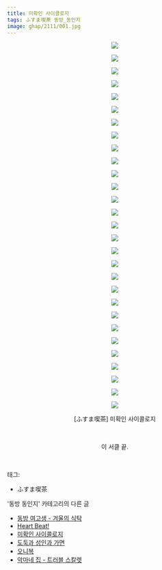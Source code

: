 ```yaml
---
title: 미확인 사이콜로지
tags: ふすま喫茶 동방_동인지
image: ghap/2111/001.jpg
---
```

<div class="article">
<p style="text-align: center; clear: none; float: none;"><img src="{{ site.nasurl }}/ghap/2111/001.jpg"/></p>
<p style="text-align: center; clear: none; float: none;"><img src="{{ site.nasurl }}/ghap/2111/002.jpg"/></p>
<p style="text-align: center; clear: none; float: none;"><img src="{{ site.nasurl }}/ghap/2111/003.jpg"/></p>
<p style="text-align: center; clear: none; float: none;"><img src="{{ site.nasurl }}/ghap/2111/004.jpg"/></p>
<p style="text-align: center; clear: none; float: none;"><img src="{{ site.nasurl }}/ghap/2111/005.jpg"/></p>
<p style="text-align: center; clear: none; float: none;"><img src="{{ site.nasurl }}/ghap/2111/006.jpg"/></p>
<p style="text-align: center; clear: none; float: none;"><img src="{{ site.nasurl }}/ghap/2111/007.jpg"/></p>
<p style="text-align: center; clear: none; float: none;"><img src="{{ site.nasurl }}/ghap/2111/008.jpg"/></p>
<p style="text-align: center; clear: none; float: none;"><img src="{{ site.nasurl }}/ghap/2111/009.jpg"/></p>
<p style="text-align: center; clear: none; float: none;"><img src="{{ site.nasurl }}/ghap/2111/010.jpg"/></p>
<p style="text-align: center; clear: none; float: none;"><img src="{{ site.nasurl }}/ghap/2111/011.jpg"/></p>
<p style="text-align: center; clear: none; float: none;"><img src="{{ site.nasurl }}/ghap/2111/012.jpg"/></p>
<p style="text-align: center; clear: none; float: none;"><img src="{{ site.nasurl }}/ghap/2111/013.jpg"/></p>
<p style="text-align: center; clear: none; float: none;"><img src="{{ site.nasurl }}/ghap/2111/014.jpg"/></p>
<p style="text-align: center; clear: none; float: none;"><img src="{{ site.nasurl }}/ghap/2111/015.jpg"/></p>
<p style="text-align: center; clear: none; float: none;"><img src="{{ site.nasurl }}/ghap/2111/016.jpg"/></p>
<p style="text-align: center; clear: none; float: none;"><img src="{{ site.nasurl }}/ghap/2111/017.jpg"/></p>
<p style="text-align: center; clear: none; float: none;"><img src="{{ site.nasurl }}/ghap/2111/018.jpg"/></p>
<p style="text-align: center; clear: none; float: none;"><img src="{{ site.nasurl }}/ghap/2111/019.jpg"/></p>
<p style="text-align: center; clear: none; float: none;"><img src="{{ site.nasurl }}/ghap/2111/020.jpg"/></p>
<p style="text-align: center; clear: none; float: none;"><img src="{{ site.nasurl }}/ghap/2111/021.jpg"/></p>
<p style="text-align: center; clear: none; float: none;"><img src="{{ site.nasurl }}/ghap/2111/022.jpg"/></p>
<p style="text-align: center; clear: none; float: none;"><img src="{{ site.nasurl }}/ghap/2111/023.jpg"/></p>
<p style="text-align: center; clear: none; float: none;"><img src="{{ site.nasurl }}/ghap/2111/024.jpg"/></p>
<p style="text-align: center; clear: none; float: none;"><img src="{{ site.nasurl }}/ghap/2111/025.jpg"/></p>
<p style="text-align: center; clear: none; float: none;"><img src="{{ site.nasurl }}/ghap/2111/026.jpg"/></p>
<p style="text-align: center; clear: none; float: none;"><img src="{{ site.nasurl }}/ghap/2111/027.jpg"/></p>
<p style="text-align: center; clear: none; float: none;"><img src="{{ site.nasurl }}/ghap/2111/028.jpg"/></p>
<p style="text-align: center; clear: none; float: none;"><img src="{{ site.nasurl }}/ghap/2111/029.jpg"/></p>
<p style="text-align: center; clear: none; float: none;">[ふすま喫茶] 미확인 사이콜로지</p>
<p style="text-align: center; clear: none; float: none;"><br/></p>
<p style="text-align: center; clear: none; float: none;">이 서클 끝.</p>
<p><br/></p>
</div><div class="tagTrail">
<p>태그: </p>
<ul>
<li>ふすま喫茶</li>
</ul>
</div><div class="another">
<p>'동방 동인지' 카테고리의 다른 글</p>
<ul>
<li><a href="/2016-09-11-ghap_2113">동방 여고생 - 겨울의 식탁</a></li>
<li><a href="/2016-09-11-ghap_2112">Heart Beat!</a></li>
<li><a href="/2016-09-11-ghap_2111">미확인 사이콜로지</a></li>
<li><a href="/2016-09-11-ghap_2110">도둑과 성인과 가면</a></li>
<li><a href="/2016-09-11-ghap_2109">오니복</a></li>
<li><a href="/2016-09-11-ghap_2106">악마네 집 - 트러블 스칼렛</a></li>
</ul>
</div><div class="cb_module cb_fluid">
<div class="cb_wrt cb_profile">
</div><!-- commentList close -->
</div>